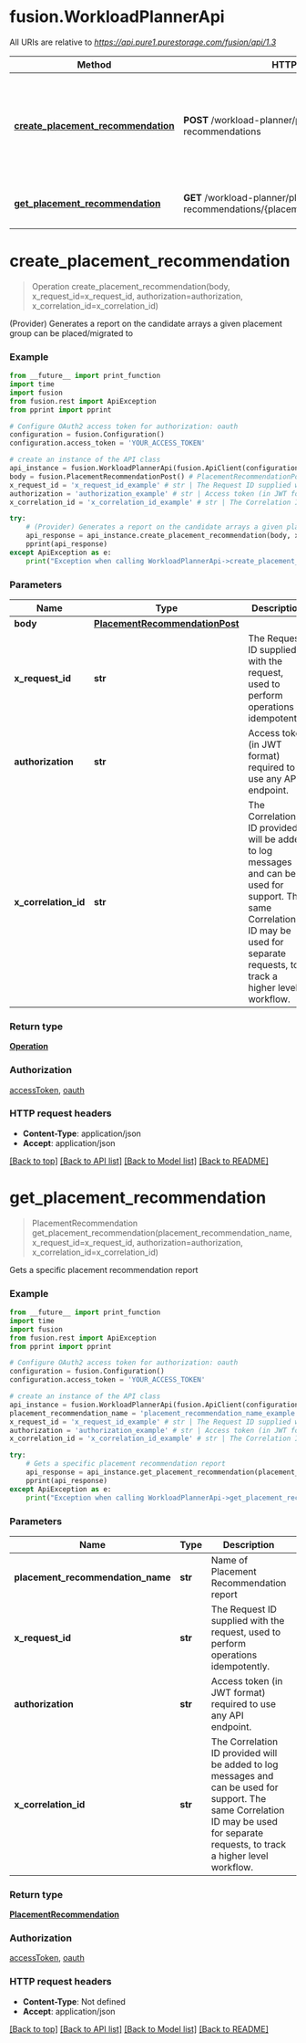 # fusion.WorkloadPlannerApi

All URIs are relative to *https://api.pure1.purestorage.com/fusion/api/1.3*

Method | HTTP request | Description
------------- | ------------- | -------------
[**create_placement_recommendation**](WorkloadPlannerApi.md#create_placement_recommendation) | **POST** /workload-planner/placement-recommendations | (Provider) Generates a report on the candidate arrays a given placement group can be placed/migrated to
[**get_placement_recommendation**](WorkloadPlannerApi.md#get_placement_recommendation) | **GET** /workload-planner/placement-recommendations/{placement_recommendation_name} | Gets a specific placement recommendation report

# **create_placement_recommendation**
> Operation create_placement_recommendation(body, x_request_id=x_request_id, authorization=authorization, x_correlation_id=x_correlation_id)

(Provider) Generates a report on the candidate arrays a given placement group can be placed/migrated to

### Example
```python
from __future__ import print_function
import time
import fusion
from fusion.rest import ApiException
from pprint import pprint

# Configure OAuth2 access token for authorization: oauth
configuration = fusion.Configuration()
configuration.access_token = 'YOUR_ACCESS_TOKEN'

# create an instance of the API class
api_instance = fusion.WorkloadPlannerApi(fusion.ApiClient(configuration))
body = fusion.PlacementRecommendationPost() # PlacementRecommendationPost | 
x_request_id = 'x_request_id_example' # str | The Request ID supplied with the request, used to perform operations idempotently. (optional)
authorization = 'authorization_example' # str | Access token (in JWT format) required to use any API endpoint. (optional)
x_correlation_id = 'x_correlation_id_example' # str | The Correlation ID provided will be added to log messages and can be used for support. The same Correlation ID may be used for separate requests, to track a higher level workflow. (optional)

try:
    # (Provider) Generates a report on the candidate arrays a given placement group can be placed/migrated to
    api_response = api_instance.create_placement_recommendation(body, x_request_id=x_request_id, authorization=authorization, x_correlation_id=x_correlation_id)
    pprint(api_response)
except ApiException as e:
    print("Exception when calling WorkloadPlannerApi->create_placement_recommendation: %s\n" % e)
```

### Parameters

Name | Type | Description  | Notes
------------- | ------------- | ------------- | -------------
 **body** | [**PlacementRecommendationPost**](PlacementRecommendationPost.md)|  | 
 **x_request_id** | **str**| The Request ID supplied with the request, used to perform operations idempotently. | [optional] 
 **authorization** | **str**| Access token (in JWT format) required to use any API endpoint. | [optional] 
 **x_correlation_id** | **str**| The Correlation ID provided will be added to log messages and can be used for support. The same Correlation ID may be used for separate requests, to track a higher level workflow. | [optional] 

### Return type

[**Operation**](Operation.md)

### Authorization

[accessToken](../README.md#accessToken), [oauth](../README.md#oauth)

### HTTP request headers

 - **Content-Type**: application/json
 - **Accept**: application/json

[[Back to top]](#) [[Back to API list]](../README.md#documentation-for-api-endpoints) [[Back to Model list]](../README.md#documentation-for-models) [[Back to README]](../README.md)

# **get_placement_recommendation**
> PlacementRecommendation get_placement_recommendation(placement_recommendation_name, x_request_id=x_request_id, authorization=authorization, x_correlation_id=x_correlation_id)

Gets a specific placement recommendation report

### Example
```python
from __future__ import print_function
import time
import fusion
from fusion.rest import ApiException
from pprint import pprint

# Configure OAuth2 access token for authorization: oauth
configuration = fusion.Configuration()
configuration.access_token = 'YOUR_ACCESS_TOKEN'

# create an instance of the API class
api_instance = fusion.WorkloadPlannerApi(fusion.ApiClient(configuration))
placement_recommendation_name = 'placement_recommendation_name_example' # str | Name of Placement Recommendation report
x_request_id = 'x_request_id_example' # str | The Request ID supplied with the request, used to perform operations idempotently. (optional)
authorization = 'authorization_example' # str | Access token (in JWT format) required to use any API endpoint. (optional)
x_correlation_id = 'x_correlation_id_example' # str | The Correlation ID provided will be added to log messages and can be used for support. The same Correlation ID may be used for separate requests, to track a higher level workflow. (optional)

try:
    # Gets a specific placement recommendation report
    api_response = api_instance.get_placement_recommendation(placement_recommendation_name, x_request_id=x_request_id, authorization=authorization, x_correlation_id=x_correlation_id)
    pprint(api_response)
except ApiException as e:
    print("Exception when calling WorkloadPlannerApi->get_placement_recommendation: %s\n" % e)
```

### Parameters

Name | Type | Description  | Notes
------------- | ------------- | ------------- | -------------
 **placement_recommendation_name** | **str**| Name of Placement Recommendation report | 
 **x_request_id** | **str**| The Request ID supplied with the request, used to perform operations idempotently. | [optional] 
 **authorization** | **str**| Access token (in JWT format) required to use any API endpoint. | [optional] 
 **x_correlation_id** | **str**| The Correlation ID provided will be added to log messages and can be used for support. The same Correlation ID may be used for separate requests, to track a higher level workflow. | [optional] 

### Return type

[**PlacementRecommendation**](PlacementRecommendation.md)

### Authorization

[accessToken](../README.md#accessToken), [oauth](../README.md#oauth)

### HTTP request headers

 - **Content-Type**: Not defined
 - **Accept**: application/json

[[Back to top]](#) [[Back to API list]](../README.md#documentation-for-api-endpoints) [[Back to Model list]](../README.md#documentation-for-models) [[Back to README]](../README.md)

